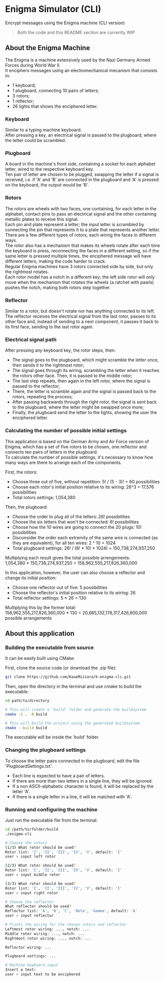 # Enigma Simulator (CLI)
Encrypt messages using the Enigma machine (CLI version)<br>

> Both the code and this README section are currently WIP


## About the Enigma Machine
The Enigma is a machine extensively used by the Nazi Germany Armed Forces during World War II.<br>
It enciphers messages using an electromechanical mecanism that consists in:
- 1 keyboard;
- 1 plugboard, connecting 10 pairs of letters;
- 3 rotors;
- 1 reflector;
- 26 lights that shows the enciphered letter.


### Keyboard
Similar to a typing machine keyboard.<br>
After pressing a key, an electrical signal is passed to the plugboard, where the letter could be scrambled.<br>

### Plugboard
A board in the machine's front side, containing a socket for each alphabet letter, wired to the respective keyboard key.<br>
Ten pair of letter are chosen to be plugged, swapping the letter if a signal is received, i.e. if 'A' and 'B' are connected in the plugboard and 'A' is pressed on the keyboard, the output would be 'B'.<br>

### Rotors
The rotors are wheels with two faces, one containing, for each letter in the alphabet, contact pins to pass an electrical signal and the other containing metallic plates to receive this signal.<br>
Each pin and plate represent a letter; the input letter is scrambled by connecting the pin that represents it to a plate that represents another letter.
There are a few different types of rotors, each wiring the faces in different ways.<br>
The rotor also has a mechanism that makes its wheels rotate after each time the keyboard is press, reconnecting the faces in a different setting, so if the same letter is pressed multiple times, the enciphered message will have different letters, making the code harder to crack.<br>
Regular Enigma machines have 3 rotors connected side by side, but only the rightmost rotates.<br>
Each rotor model has a notch in a different key; the left side rotor will only move when the mechanism that rotates the wheels (a ratchet with pawls) pushes the notch, making both rotors step together.<br>

### Reflector
Similar to a rotor, but doesn't rotate nor has anything connected to its left.<br>
The reflector receives the electrical signal from the last rotor, passes to its other face and, instead of sending to a next component, it passes it back to its first face, sending to the last rotor again.<br>

### Electrical signal path
After pressing any keyboard key, the rotor steps, then:
- The signal goes to the plugboard, which might scramble the letter once, then sends it to the rightmost rotor;
- The signal goes through its wiring, scrambling the letter when it reaches the rotors other face. Then, it is passed to the middle rotor;
- The last step repeats, then again in the left rotor, where the signal is passed to the reflector;
- There, the letter is scramble again and the signal is passed back to the rotors, repeating the process;
- After passing backwards through the right rotor, the signal is sent back to the plugboard, where the letter might be swapped once more;
- Finally, the plugboard send the letter to the lights, showing the user the enciphered letter.

### Calculating the number of possible initial settings
This application is based on the German Army and Air Force version of Enigma, which has a set of five rotors to be chosen, one reflector and connects ten pairs of letters in the plugboard.<br>
To calculate the number of possible settings, it's necessary to know how many ways are there to arrange each of the components.<br>

First, the rotors:
- Choose three out of five, without repetition: 5! / (5 - 3)! = 60 possibilities
- Choose each rotor's initial position relative to its wiring: 26^3 = 17,576 possibilities
- Total rotors settings: 1,054,380

Then, the plugboard:
- Choose the order to plug all of the letters: 26! possibilities
- Choose the six letters that won't be connected: 6! possibilities
- Choose how the 10 wires are going to connect the 20 plugs: 10! possibilities
- Disconsider the order each extremity of the same wire is connected (as they are equivalent), for all ten wires: 2 ^ 10 = 1024
- Total plugboard settings: 26! / (6! * 10! * 1024) = 150,738,274,937,250

Multiplying each result gives the total possible arrengements:<br>
1,054,380 * 150,738,274,937,250 = 158,962,555,217,826,360,000

In this application, however, the user can also choose a reflector and change its initial position:
- Choose one reflector out of five: 5 possibilities
- Choose the reflector's initial position relative to its wiring: 26
- Total reflector settings: 5 * 26 = 130

Multiplying this by the former total:<br>
158,962,555,217,826,360,000 * 130 = 20,665,132,178,317,426,800,000 possible arrangements


## About this application

### Building the executable from source
It can be easily built using CMake:<br>

First, clone the source code (or download the .zip file):<br>
```bash
git clone https://github.com/KaueMiziara/k-enigma-cli.git
```
Then, open the directory in the terminal and use cmake to build the executable:<br>
```bash
cd path/to/directory

# This will create a 'build' folder and generate the buildsystem
cmake -S . -B build

# This will build the project using the generated buildsystem
cmake --build build
```
The executable will be inside the 'build' folder.<br>

### Changing the plugboard settings
To choose the letter pairs connected in the plugboard, edit the file 'PlugboardSettings.txt'.<br>
- Each line is expected to have a pair of letters.<br>
- If there are more than two letters in a single line, they will be ignored.<br>
- If a non ASCII-alphabetic character is found, it will be replaced by the letter 'A'.<br>
- If there is a single letter in a line, it will be matched with 'A'.<br>

### Running and configuring the machine
Just run the executable file from the terminal:

```bash
cd /path/to/folder/build
./enigma-cli

# Choose the rotors
(1/3) What rotor should be used?
Rotor list: 'I', 'II', 'III', 'IV', 'V', default: 'I'
user > input left rotor

(2/3) What rotor should be used?
Rotor list: 'I', 'II', 'III', 'IV', 'V', default: 'I'
user > input middle rotor

(3/3) What rotor should be used?
Rotor list: 'I', 'II', 'III', 'IV', 'V', default: 'I'
user > input right rotor

# Choose the reflector
What reflector should be used?
Reflector list: 'A', 'B', 'C', 'Beta', 'Gamma', default: 'A'
user > input reflector

# Prints the wiring for the chosen rotors and reflector
Leftmost rotor wiring: ..., notch: ...
Middle rotor wiring: ..., notch: ...
Rightmost rotor wiring: ..., notch: ...

Reflector wiring: ...

Plugboard settings: ...

# Machine keyboard input
Insert a text:
user > input text to be enciphered
```
